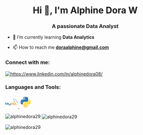 <h1 align="center">Hi 👋, I'm Alphine Dora W</h1>
<h3 align="center">A passionate Data Analyst</h3>

- 🌱 I’m currently learning **Data Analytics**

- 📫 How to reach me **doraalphine@gmail.com**

<h3 align="left">Connect with me:</h3>
<p align="left">
<a href="https://linkedin.com/in/https://www.linkedin.com/in/alphinedora08/" target="blank"><img align="center" src="https://raw.githubusercontent.com/rahuldkjain/github-profile-readme-generator/master/src/images/icons/Social/linked-in-alt.svg" alt="https://www.linkedin.com/in/alphinedora08/" height="30" width="40" /></a>
</p>

<h3 align="left">Languages and Tools:</h3>
<p align="left"> <a href="https://www.mysql.com/" target="_blank" rel="noreferrer"> <img src="https://raw.githubusercontent.com/devicons/devicon/master/icons/mysql/mysql-original-wordmark.svg" alt="mysql" width="40" height="40"/> </a> <a href="https://www.python.org" target="_blank" rel="noreferrer"> <img src="https://raw.githubusercontent.com/devicons/devicon/master/icons/python/python-original.svg" alt="python" width="40" height="40"/> </a> </p>

<p><img align="left" src="https://github-readme-stats.vercel.app/api/top-langs?username=alphinedora29&show_icons=true&locale=en&layout=compact" alt="alphinedora29" /></p>

<p>&nbsp;<img align="center" src="https://github-readme-stats.vercel.app/api?username=alphinedora29&show_icons=true&locale=en" alt="alphinedora29" /></p>

<p><img align="center" src="https://github-readme-streak-stats.herokuapp.com/?user=alphinedora29&" alt="alphinedora29" /></p>
